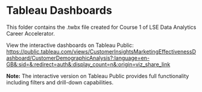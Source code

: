 # Tableau Dashboards

This folder contains the .twbx file created for Course 1 of LSE Data Analytics Career Accelerator.

View the interactive dashboards on Tableau Public:
https://public.tableau.com/views/CustomerInsightsMarketingEffectivenessDashboard/CustomerDemographicAnalysis?:language=en-GB&:sid=&:redirect=auth&:display_count=n&:origin=viz_share_link


**Note:** The interactive version on Tableau Public provides full functionality including filters and drill-down capabilities.
